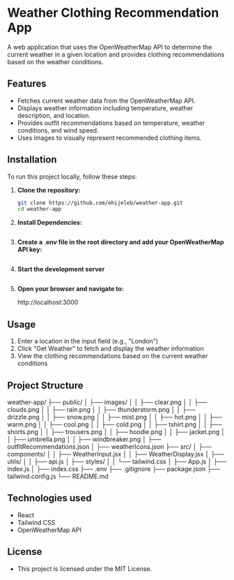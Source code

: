 # Weather Clothing Recommendation App

A web application that uses the OpenWeatherMap API to determine the current weather in a given location and provides clothing recommendations based on the weather conditions.

## Features

- Fetches current weather data from the OpenWeatherMap API.
- Displays weather information including temperature, weather description, and location.
- Provides outfit recommendations based on temperature, weather conditions, and wind speed.
- Uses images to visually represent recommended clothing items.


## Installation

To run this project locally, follow these steps:

1. **Clone the repository:**

   ```bash
   git clone https://github.com/ehijeleb/weather-app.git
   cd weather-app
   ```

2. **Install Dependencies:**

    ```npm install
    ```

3. **Create a .env file in the root directory and add your OpenWeatherMap API key:**

    ```REACT_APP_WEATHER_API_KEY=your_api_key_here
    ```

4. **Start the development server**

    ```npm start
    ```

5. **Open your browser and navigate to:**

    http://localhost:3000

## Usage

1. Enter a location in the input field (e.g., "London")
2. Click "Get Weather" to fetch and display the weather information
3. View the clothing recommendations based on the current weather conditions

## Project Structure

weather-app/
├── public/
│   ├── images/
│   │   ├── clear.png
│   │   ├── clouds.png
│   │   ├── rain.png
│   │   ├── thunderstorm.png
│   │   ├── drizzle.png
│   │   ├── snow.png
│   │   ├── mist.png
│   │   ├── hot.png
│   │   ├── warm.png
│   │   ├── cool.png
│   │   ├── cold.png
│   │   ├── tshirt.png
│   │   ├── shorts.png
│   │   ├── trousers.png
│   │   ├── hoodie.png
│   │   ├── jacket.png
│   │   ├── umbrella.png
│   │   ├── windbreaker.png
│   ├── outfitRecommendations.json
│   ├── weatherIcons.json
├── src/
│   ├── components/
│   │   ├── WeatherInput.jsx
│   │   ├── WeatherDisplay.jsx
│   ├── utils/
│   │   ├── api.js
│   ├── styles/
│   │   └── tailwind.css
│   ├── App.js
│   ├── index.js
│   ├── index.css
├── .env
├── .gitignore
├── package.json
├── tailwind.config.js
└── README.md

## Technologies used

- React
- Tailwind CSS
- OpenWeatherMap API

## License

- This project is licensed under the MIT License. 